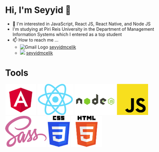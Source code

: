 # Hi, I'm Seyyid 👋

* :eyes: I'm interested in JavaScript, React JS, React Native, and Node JS
* I'm studying at Piri Reis University in the Department of Management Information Systems which I entered as a top student
* :mailbox: How to reach me ...
  - ![Gmail Logo](https://upload.wikimedia.org/wikipedia/commons/thumb/7/7e/Gmail_icon_%282020%29.svg/20px-Gmail_icon_%282020%29.svg.png) [seyyidmcelik](mailto:seyyidmcelik@gmail.com)
  - ![](https://upload.wikimedia.org/wikipedia/commons/thumb/e/e9/Linkedin_icon.svg/25px-Linkedin_icon.svg.png) [seyyidmcelik](https://www.linkedin.com/in/seyyidmcelik/)

# Tools
<span align="center"><img src="https://github.com/seyyidmcelik/photos/blob/main/javascript_photos/angular.png" height="100" alt="Angular Logo"></span>
<span align="center"><img src="https://github.com/seyyidmcelik/photos/blob/main/javascript_photos/react.png" height="100" alt="React Logo"></span>
<span align="center"><img src="https://github.com/seyyidmcelik/photos/blob/main/javascript_photos/nodejs.jpg" height="100" alt="Node.js Logo"></span>
<span align="center"><img src="https://github.com/seyyidmcelik/photos/blob/main/javascript_photos/JavaScript.png" height="100" alt="Javascript Logo"></span>
<span align="center"><img src="https://github.com/seyyidmcelik/photos/blob/main/javascript_photos/sass.png" height="100" alt="SASS Logo"></span>
<span align="center"><img src="https://github.com/seyyidmcelik/photos/blob/main/javascript_photos/css.png" height="100" alt="CSS Logo"></span>
<span align="center"><img src="https://github.com/seyyidmcelik/photos/blob/main/javascript_photos/html.png" height="100" alt="HTML Logo"></span>

<!--
![Tux, the Linux mascot](https://marka-logo.com/wp-content/uploads/2020/04/Linkedin-Logo.png)
**seyyidmcelik/seyyidmcelik** is a ✨ _special_ ✨ repository because its `README.md` (this file) appears on your GitHub profile.

Here are some ideas to get you started:

- 🔭 I’m currently working on ...
- 🌱 I’m currently learning ...
- 👯 I’m looking to collaborate on ...
- 🤔 I’m looking for help with ...
- 💬 Ask me about ...
- 📫 How to reach me: ...
- 😄 Pronouns: ...
- ⚡ Fun fact: ...
-->
